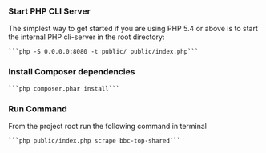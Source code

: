 ### Start PHP CLI Server

The simplest way to get started if you are using PHP 5.4 or above is to start the internal PHP cli-server in the root directory:

    ```php -S 0.0.0.0:8080 -t public/ public/index.php```

### Install Composer dependencies

    ```php composer.phar install```

### Run Command

From the project root run the following command in terminal

    ```php public/index.php scrape bbc-top-shared```
